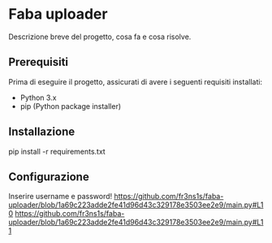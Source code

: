 # Faba uploader

Descrizione breve del progetto, cosa fa e cosa risolve.

## Prerequisiti

Prima di eseguire il progetto, assicurati di avere i seguenti requisiti installati:

- Python 3.x
- pip (Python package installer)

## Installazione
pip install -r requirements.txt

## Configurazione
Inserire username e password!
https://github.com/fr3ns1s/faba-uploader/blob/1a69c223adde2fe41d96d43c329178e3503ee2e9/main.py#L10
https://github.com/fr3ns1s/faba-uploader/blob/1a69c223adde2fe41d96d43c329178e3503ee2e9/main.py#L11
